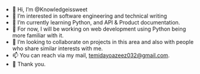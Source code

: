 - 👋 Hi, I’m @Knowledgeissweet
- 👀 I’m interested in software engineering and technical writing
- 🌱 I’m currently learning Python, and API & Product documentation.
- 🌱 For now, I will be working on web development using Python being more familiar with it.
- 💞️ I’m looking to collaborate on projects in this area and also with people who share similar interests with me.
- 📫 You can reach via my mail, temidayoazeez032@gmail.com.
- 🤗 Thank you.

<!---
Knowledgeissweet/Knowledgeissweet is a ✨ special ✨ repository because its `README.md` (this file) appears on your GitHub profile.
You can click the Preview link to take a look at your changes.
--->
